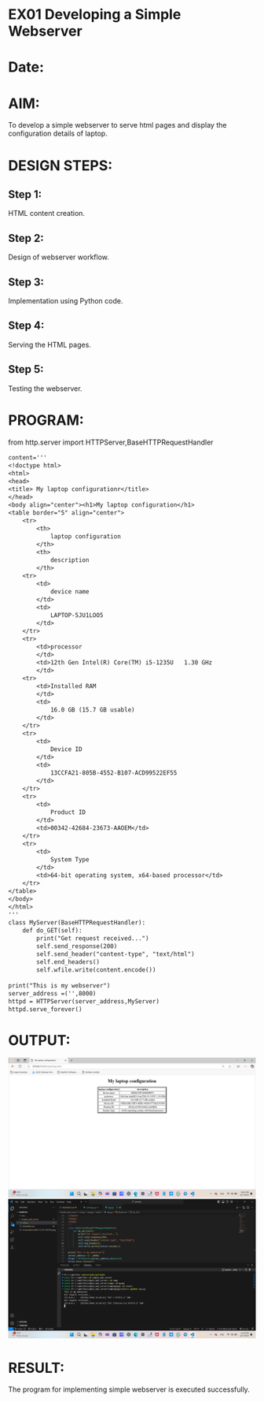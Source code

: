 # EX01 Developing a Simple Webserver

# Date:
# AIM:
To develop a simple webserver to serve html pages and display the configuration details of laptop.

# DESIGN STEPS:
## Step 1:
HTML content creation.

## Step 2:
Design of webserver workflow.

## Step 3:
Implementation using Python code.

## Step 4:
Serving the HTML pages.

## Step 5:
Testing the webserver.

# PROGRAM:
from http.server import HTTPServer,BaseHTTPRequestHandler
```
content='''
<!doctype html>
<html>
<head>
<title> My laptop configurationr</title>
</head>
<body align="center"><h1>My laptop configuration</h1>
<table border="5" align="center">
    <tr>
        <th>
            laptop configuration
        </th>
        <th>
            description
        </th>
    <tr>
        <td>
            device name
        </td>
        <td>
            LAPTOP-5JU1LOO5
        </td>
    </tr>
    <tr>
        <td>processor
        </td>
        <td>12th Gen Intel(R) Core(TM) i5-1235U   1.30 GHz
        </td>
    <tr>
        <td>Installed RAM
        </td>
        <td>
            16.0 GB (15.7 GB usable)
        </td>
    </tr>
    <tr>
        <td>
            Device ID
        </td>
        <td>
            13CCFA21-805B-4552-B107-ACD99522EF55
        </td>
    </tr>
    <tr>
        <td>
            Product ID
        </td>
        <td>00342-42684-23673-AAOEM</td>
    </tr>
    <tr>
        <td>
            System Type
        </td>
        <td>64-bit operating system, x64-based processor</td>
    </tr>
</table>
</body>
</html>
'''
class MyServer(BaseHTTPRequestHandler):
    def do_GET(self):
        print("Get request received...")
        self.send_response(200) 
        self.send_header("content-type", "text/html")       
        self.end_headers()
        self.wfile.write(content.encode())

print("This is my webserver") 
server_address =('',8000)
httpd = HTTPServer(server_address,MyServer)
httpd.serve_forever()

```
# OUTPUT:
![alt text](<Screenshot 2024-12-07 224154.png>)
![alt text](<Screenshot 2024-12-07 231822.png>)
# RESULT:
The program for implementing simple webserver is executed successfully.
